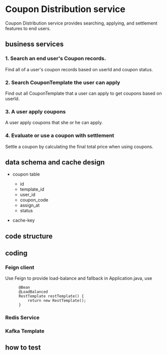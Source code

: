 # Coupon Distribution service
Coupon Distribution service provides searching, applying, and settlement features to end users.


## business services

### 1. Search an end user's Coupon records.
Find all of a user's coupon records based on userId and coupon status.

### 2. Search CouponTemplate the user can apply
Find out all CouponTemplate that a user can apply to get coupons based on userId.

### 3. A user apply coupons
A user apply coupons that she or he can apply.

### 4. Evaluate or use a coupon with settlement
Settle a coupon by calculating the final total price when using coupons.


## data schema and cache design

* coupon table
  * id
  * template_id
  * user_id
  * coupon_code
  * assign_at
  * status


* cache-key


## code structure


## coding

### Feign client
Use Feign to provide load-balance and fallback
in Application.java, use 

  ```
        @Bean
        @LoadBalanced
        RestTemplate restTemplate() {
            return new RestTemplate();
        }
  ```

### Redis Service

### Kafka Template 



## how to test

